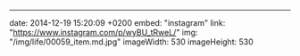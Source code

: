 ---
date: 2014-12-19 15:20:09 +0200
embed: "instagram"
link: "https://www.instagram.com/p/wyBU_tRweL/"
img: "/img/life/00059_item.md.jpg"
imageWidth: 530
imageHeight: 530
